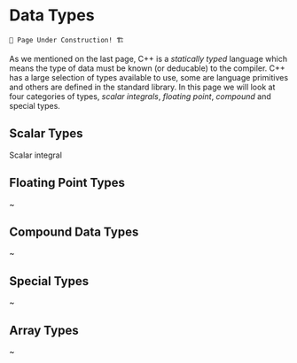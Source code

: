 # Data Types

```admonish warning
🚧 Page Under Construction! 🏗️
```

As we mentioned on the last page, C++ is a *statically typed* language which means the
type of data must be known (or deducable) to the compiler. C++ has a large selection of
types available to use, some are language primitives and others are defined in the
standard library. In this page we will look at four categories of types,
*scalar integrals*, *floating point*, *compound* and special types.

## Scalar Types

Scalar integral 

## Floating Point Types

~

## Compound Data Types

~

## Special Types

~

## Array Types

~

